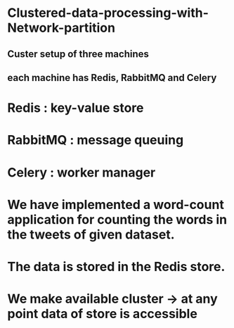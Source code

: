 # Clustered-data-processing-with-Network-partition

## Custer setup of three machines
## each machine has Redis, RabbitMQ and Celery

# Redis : key-value store
# RabbitMQ : message queuing
# Celery : worker manager

# We have implemented a word-count application for counting the words in the tweets of given dataset.
# The data is stored in the Redis store. 
# We make available cluster -> at any point data of store is accessible
